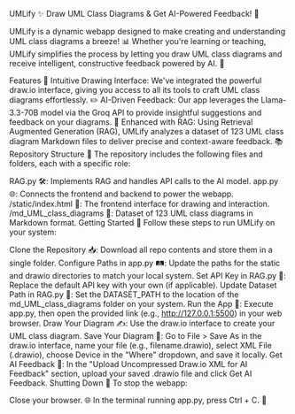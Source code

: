 UMLify ✨
Draw UML Class Diagrams & Get AI-Powered Feedback! 🚀

UMLify is a dynamic webapp designed to make creating and understanding UML class diagrams a breeze! 📊 Whether you're learning or teaching, UMLify simplifies the process by letting you draw UML class diagrams and receive intelligent, constructive feedback powered by AI. 🧠

Features 🌟
Intuitive Drawing Interface: We've integrated the powerful draw.io interface, giving you access to all its tools to craft UML class diagrams effortlessly. ✏️
AI-Driven Feedback: Our app leverages the Llama-3.3-70B model via the Groq API to provide insightful suggestions and feedback on your diagrams. 🤖
Enhanced with RAG: Using Retrieval Augmented Generation (RAG), UMLify analyzes a dataset of 123 UML class diagram Markdown files to deliver precise and context-aware feedback. 📚
Repository Structure 📂
The repository includes the following files and folders, each with a specific role:

RAG.py 🛠️: Implements RAG and handles API calls to the AI model.
app.py 🌐: Connects the frontend and backend to power the webapp.
/static/index.html 🎨: The frontend interface for drawing and interaction.
/md_UML_class_diagrams 📖: Dataset of 123 UML class diagrams in Markdown format.
Getting Started 🚀
Follow these steps to run UMLify on your system:

Clone the Repository 📥: Download all repo contents and store them in a single folder.
Configure Paths in app.py 🛤️: Update the paths for the static and drawio directories to match your local system.
Set API Key in RAG.py 🔑: Replace the default API key with your own (if applicable).
Update Dataset Path in RAG.py 📍: Set the DATASET_PATH to the location of the md_UML_class_diagrams folder on your system.
Run the App 🏃: Execute app.py, then open the provided link (e.g., http://127.0.0.1:5500) in your web browser.
Draw Your Diagram ✍️: Use the draw.io interface to create your UML class diagram.
Save Your Diagram 💾: Go to File > Save As in the draw.io interface, name your file (e.g., filename.drawio), select XML File (.drawio), choose Device in the "Where" dropdown, and save it locally.
Get AI Feedback 🧠: In the "Upload Uncompressed Draw.io XML for AI Feedback" section, upload your saved .drawio file and click Get AI Feedback.
Shutting Down 🔌
To stop the webapp:

Close your browser. 🌐
In the terminal running app.py, press Ctrl + C. 🛑



